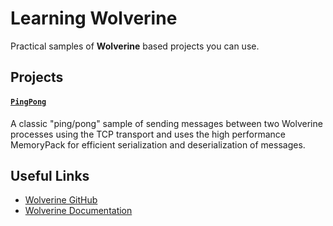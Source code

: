 # Learning Wolverine
Practical samples of **Wolverine** based projects you can use.

## Projects

#### [`PingPong`](projects/PingPong)

A classic "ping/pong" sample of sending messages between two Wolverine processes using the TCP transport and uses the high performance MemoryPack for efficient serialization and deserialization of messages.

## Useful Links
 - [Wolverine GitHub](https://github.com/JasperFx/wolverine)
 - [Wolverine Documentation](https://wolverine.netlify.app/tutorials/getting-started.html)

